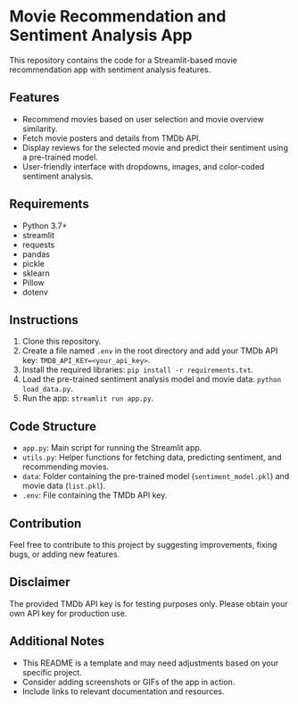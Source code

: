 # Movie Recommendation and Sentiment Analysis App

This repository contains the code for a Streamlit-based movie recommendation app with sentiment analysis features.

## Features

- Recommend movies based on user selection and movie overview similarity.
- Fetch movie posters and details from TMDb API.
- Display reviews for the selected movie and predict their sentiment using a pre-trained model.
- User-friendly interface with dropdowns, images, and color-coded sentiment analysis.

## Requirements

- Python 3.7+
- streamlit
- requests
- pandas
- pickle
- sklearn
- Pillow
- dotenv

## Instructions

1. Clone this repository.
2. Create a file named `.env` in the root directory and add your TMDb API key: `TMDB_API_KEY=<your_api_key>`.
3. Install the required libraries: `pip install -r requirements.txt`.
4. Load the pre-trained sentiment analysis model and movie data: `python load_data.py`.
5. Run the app: `streamlit run app.py`.

## Code Structure

- `app.py`: Main script for running the Streamlit app.
- `utils.py`: Helper functions for fetching data, predicting sentiment, and recommending movies.
- `data`: Folder containing the pre-trained model (`sentiment_model.pkl`) and movie data (`list.pkl`).
- `.env`: File containing the TMDb API key.

## Contribution

Feel free to contribute to this project by suggesting improvements, fixing bugs, or adding new features.

## Disclaimer

The provided TMDb API key is for testing purposes only. Please obtain your own API key for production use.

## Additional Notes

- This README is a template and may need adjustments based on your specific project.
- Consider adding screenshots or GIFs of the app in action.
- Include links to relevant documentation and resources.
